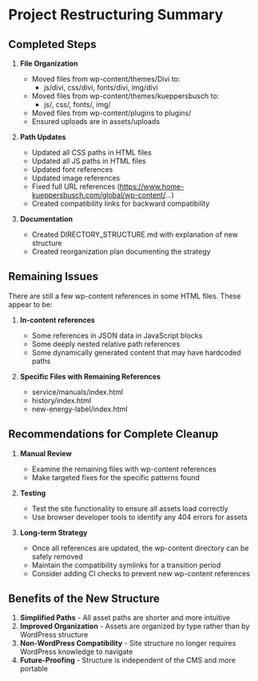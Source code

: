 # Project Restructuring Summary

## Completed Steps

1. **File Organization**
   - Moved files from wp-content/themes/Divi to:
     - js/divi, css/divi, fonts/divi, img/divi
   - Moved files from wp-content/themes/kueppersbusch to:
     - js/, css/, fonts/, img/
   - Moved files from wp-content/plugins to plugins/
   - Ensured uploads are in assets/uploads

2. **Path Updates**
   - Updated all CSS paths in HTML files
   - Updated all JS paths in HTML files
   - Updated font references
   - Updated image references
   - Fixed full URL references (https://www.home-kueppersbusch.com/global/wp-content/...)
   - Created compatibility links for backward compatibility

3. **Documentation**
   - Created DIRECTORY_STRUCTURE.md with explanation of new structure
   - Created reorganization plan documenting the strategy

## Remaining Issues

There are still a few wp-content references in some HTML files. These appear to be:

1. **In-content references**
   - Some references in JSON data in JavaScript blocks
   - Some deeply nested relative path references
   - Some dynamically generated content that may have hardcoded paths

2. **Specific Files with Remaining References**
   - service/manuals/index.html
   - history/index.html
   - new-energy-label/index.html

## Recommendations for Complete Cleanup

1. **Manual Review**
   - Examine the remaining files with wp-content references
   - Make targeted fixes for the specific patterns found

2. **Testing**
   - Test the site functionality to ensure all assets load correctly
   - Use browser developer tools to identify any 404 errors for assets

3. **Long-term Strategy**
   - Once all references are updated, the wp-content directory can be safely removed
   - Maintain the compatibility symlinks for a transition period
   - Consider adding CI checks to prevent new wp-content references

## Benefits of the New Structure

1. **Simplified Paths** - All asset paths are shorter and more intuitive
2. **Improved Organization** - Assets are organized by type rather than by WordPress structure
3. **Non-WordPress Compatibility** - Site structure no longer requires WordPress knowledge to navigate
4. **Future-Proofing** - Structure is independent of the CMS and more portable